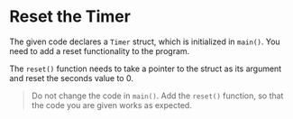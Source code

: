 # Reset the Timer

The given code declares a `Timer` struct, which is initialized in `main()`.
You need to add a reset functionality to the program.

The `reset()` function needs to take a pointer to the struct as its argument and reset the seconds value to 0.

>Do not change the code in `main()`. Add the `reset()` function, so that the code you are given works as expected.